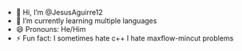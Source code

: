 - 👋 Hi, I’m @JesusAguirre12
- 🌱 I’m currently learning multiple languages
- 😄 Pronouns: He/Him
- ⚡ Fun fact: I sometimes hate c++
I hate maxflow-mincut problems
